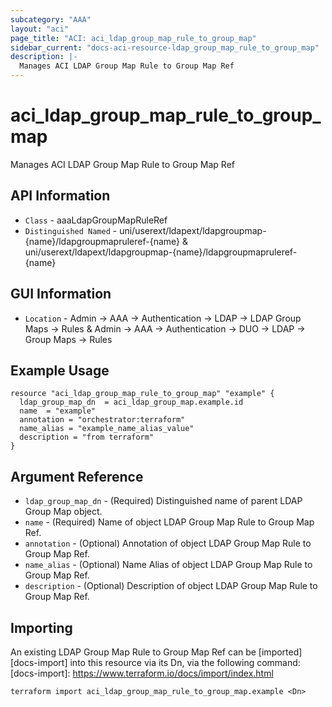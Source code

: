 ```yaml
---
subcategory: "AAA"
layout: "aci"
page_title: "ACI: aci_ldap_group_map_rule_to_group_map"
sidebar_current: "docs-aci-resource-ldap_group_map_rule_to_group_map"
description: |-
  Manages ACI LDAP Group Map Rule to Group Map Ref
---
```


# aci_ldap_group_map_rule_to_group_map #
Manages ACI LDAP Group Map Rule to Group Map Ref

## API Information ##
* `Class` - aaaLdapGroupMapRuleRef
* `Distinguished Named` - uni/userext/ldapext/ldapgroupmap-{name}/ldapgroupmapruleref-{name} & uni/userext/ldapext/ldapgroupmap-{name}/ldapgroupmapruleref-{name}

## GUI Information ##
* `Location` - Admin -> AAA -> Authentication -> LDAP -> LDAP Group Maps -> Rules & Admin -> AAA -> Authentication -> DUO -> LDAP -> Group Maps -> Rules


## Example Usage ##
```hcl
resource "aci_ldap_group_map_rule_to_group_map" "example" {
  ldap_group_map_dn  = aci_ldap_group_map.example.id
  name  = "example"
  annotation = "orchestrator:terraform"
  name_alias = "example_name_alias_value"
  description = "from terraform"
}
```

## Argument Reference ##
* `ldap_group_map_dn` - (Required) Distinguished name of parent LDAP Group Map object.
* `name` - (Required) Name of object LDAP Group Map Rule to Group Map Ref.
* `annotation` - (Optional)  Annotation of object LDAP Group Map Rule to Group Map Ref.
* `name_alias` - (Optional) Name Alias of object LDAP Group Map Rule to Group Map Ref.
* `description` - (Optional) Description of object LDAP Group Map Rule to Group Map Ref.

## Importing ##

An existing LDAP Group Map Rule to Group Map Ref can be [imported][docs-import] into this resource via its Dn, via the following command:
[docs-import]: https://www.terraform.io/docs/import/index.html


```
terraform import aci_ldap_group_map_rule_to_group_map.example <Dn>
```